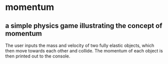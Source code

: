 # momentum

## a simple physics game illustrating the concept of momentum

The user inputs the mass and velocity of two fully elastic objects, which then move towards each other and collide.
The momentum of each object is then printed out to the console.
